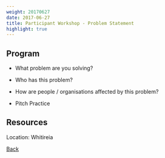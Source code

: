 ```yaml
---
weight: 20170627
date: 2017-06-27
title: Participant Workshop - Problem Statement
highlight: true
---
```


## Program

* What problem are you solving?
* Who has this problem?
* How are people / organisations affected by this problem?

* Pitch Practice

## Resources

Location: Whitireia

[Back](/schedule)